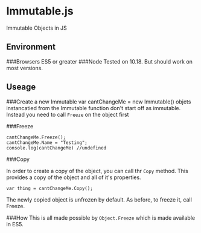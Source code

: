 Immutable.js
============

Immutable Objects in JS

Environment
-----------

###Browsers
ES5 or greater
###Node
Tested on 10.18. But should work on most versions.

Useage
------
###Create a new Immutable
    var cantChangeMe = new Immutable()
objets instancatied from the Immutable function don't start off as immutable. Instead you need to call `Freeze` on the object first

###Freeze

    cantChangeMe.Freeze();
    cantChangeMe.Name = "Testing";
    console.log(cantChangeMe) //undefined

###Copy

In order to create a copy of the object, you can call thr `Copy` method. This provides a copy of the object and all of it's properties. 
    
    var thing = cantChangeMe.Copy();
    
The newly copied object is unfrozen by default. As before, to freeze it, call Freeze. 

###How
This is all made possible by `Object.Freeze` which is made available in ES5. 
